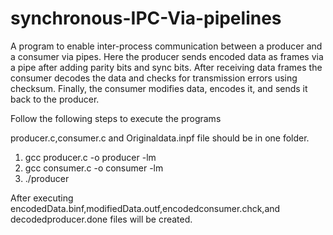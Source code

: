 # synchronous-IPC-Via-pipelines
A program to enable inter-process communication between a producer and a consumer via pipes. Here the producer sends encoded data as frames via a pipe after adding parity bits and sync bits. After receiving data frames the consumer decodes the data and checks for transmission errors using  checksum. Finally, the consumer modifies data, encodes it, and sends it back to the producer.


Follow the following steps to execute the programs

producer.c,consumer.c and Originaldata.inpf file should be in one folder.

1.  gcc producer.c -o  producer -lm 
2.  gcc consumer.c -o  consumer -lm
3.  ./producer

After executing encodedData.binf,modifiedData.outf,encodedconsumer.chck,and decodedproducer.done files will be created.